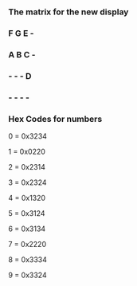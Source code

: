 ### The matrix for the new display

### F G E -

### A B C -

### - - - D

### - - - -

### Hex Codes for numbers

0 = 0x3234

1 = 0x0220

2 = 0x2314

3 = 0x2324

4 = 0x1320

5 = 0x3124

6 = 0x3134

7 = 0x2220

8 = 0x3334

9 = 0x3324